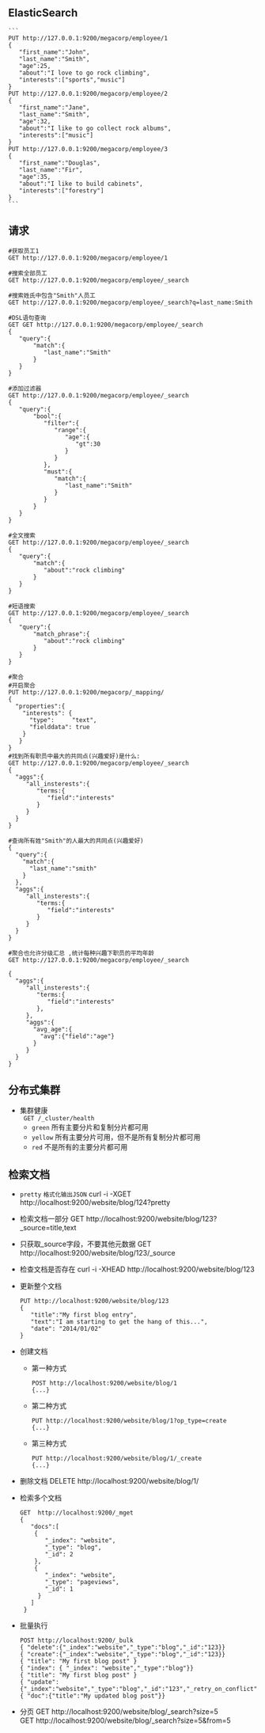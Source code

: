 ## ElasticSearch
    ```
    PUT http://127.0.0.1:9200/megacorp/employee/1
    {
       "first_name":"John",
       "last_name":"Smith",
       "age":25,
       "about":"I love to go rock climbing",
       "interests":["sports","music"]
    }
    PUT http://127.0.0.1:9200/megacorp/employee/2
    {
       "first_name":"Jane",
       "last_name":"Smith",
       "age":32,
       "about":"I like to go collect rock albums",
       "interests":["music"]
    }
    PUT http://127.0.0.1:9200/megacorp/employee/3
    {
       "first_name":"Douglas",
       "last_name":"Fir",
       "age":35,
       "about":"I like to build cabinets",
       "interests":["forestry"]
    }
    ```
## 请求
```
#获取员工1
GET http://127.0.0.1:9200/megacorp/employee/1

#搜索全部员工
GET http://127.0.0.1:9200/megacorp/employee/_search

#搜索姓氏中包含"Smith"人员工
GET http://127.0.0.1:9200/megacorp/employee/_search?q=last_name:Smith

#DSL语句查询
GET GET http://127.0.0.1:9200/megacorp/employee/_search
{
   "query":{
       "match":{
          "last_name":"Smith"
       }
   }
}

#添加过滤器
GET http://127.0.0.1:9200/megacorp/employee/_search
{
   "query":{
       "bool":{
          "filter":{
             "range":{
                "age":{
                   "gt":30
                }
             }
          },
          "must":{
             "match":{
                "last_name":"Smith"
             }
          }
       }
   }
}

#全文搜索
GET http://127.0.0.1:9200/megacorp/employee/_search
{
   "query":{
       "match":{
          "about":"rock climbing"
       }
   }
}

#短语搜索
GET http://127.0.0.1:9200/megacorp/employee/_search
{
   "query":{
       "match_phrase":{
          "about":"rock climbing"
       }
   }
}

#聚合 
#开启聚合
PUT http://127.0.0.1:9200/megacorp/_mapping/
{
  "properties":{
    "interests": { 
      "type":     "text",
      "fielddata": true
    }
   }
}
#找到所有职员中最大的共同点(兴趣爱好)是什么:
GET http://127.0.0.1:9200/megacorp/employee/_search
{
  "aggs":{
     "all_insterests":{
        "terms:{
           "field":"interests"
        }
     }
  }
}

#查询所有姓"Smith"的人最大的共同点(兴趣爱好)
{
  "query":{
    "match":{
      "last_name":"smith"
    }
  },
  "aggs":{
     "all_insterests":{
        "terms:{
           "field":"interests"
        }
     }
  }
}

#聚合也允许分级汇总 ,统计每种兴趣下职员的平均年龄
GET http://127.0.0.1:9200/megacorp/employee/_search

{
  "aggs":{
     "all_insterests":{
        "terms:{
           "field":"interests"
        },
     },
     "aggs":{
       "avg_age":{
         "avg":{"field":"age"}
       }
     }
  }
}

```

## 分布式集群
  - 集群健康  
 ` GET /_cluster/health`  
    - `green` 所有主要分片和复制分片都可用  
    - `yellow` 所有主要分片可用，但不是所有复制分片都可用
    - `red` 不是所有的主要分片都可用
    


## 检索文档
  - `pretty` `格式化输出JSON`
  curl -i -XGET http://localhost:9200/website/blog/124?pretty  
  
  - 检索文档一部分
  GET http://localhost:9200/website/blog/123?_source=title,text  
  
  - 只获取_source字段，不要其他元数据
   GET http://localhost:9200/website/blog/123/_source
   
  - 检查文档是否存在
  curl -i -XHEAD http://localhost:9200/website/blog/123
  
  - 更新整个文档
      ```
      PUT http://localhost:9200/website/blog/123
      {
         "title":"My first blog entry",
         "text":"I am starting to get the hang of this...",
         "date": "2014/01/02"
      }
      ```
  - 创建文档
    - 第一种方式
      ```
      POST http://localhost:9200/website/blog/1
      {...}
      ```
    - 第二种方式
        ```
        PUT http://localhost:9200/website/blog/1?op_type=create
        {...}
        ```
    - 第三种方式
        ```
        PUT http://localhost:9200/website/blog/1/_create
        {...}
        ```
  - 删除文档
  DELETE http://localhost:9200/website/blog/1/
  
  - 检索多个文档
      ```
      GET  http://localhost:9200/_mget  
      {
         "docs":[
          {
             "_index": "website",
             "_type": "blog",
             "_id": 2
          },
          {
             "_index": "website",
             "_type": "pageviews",
             "_id": 1
           }
         ]  
       }
       ```
  - 批量执行
      ```
      POST http://localhost:9200/_bulk
      { "delete":{"_index":"website","_type":"blog","_id":"123}}
      { "create":{"_index":"website","_type":"blog","_id":"123}}
      { "title": "My first blog post" }
      { "index": { "_index": "website","_type":"blog"}}
      { "title": "My first blog post" }
      { "update": {"_index":"website","_type":"blog","_id":"123","_retry_on_conflict":3}}
      { "doc":{"title":"My updated blog post"}}
      ```
  - 分页
  GET http://localhost:9200/website/blog/_search?size=5  
  GET http://localhost:9200/website/blog/_search?size=5&from=5  
  
  
  